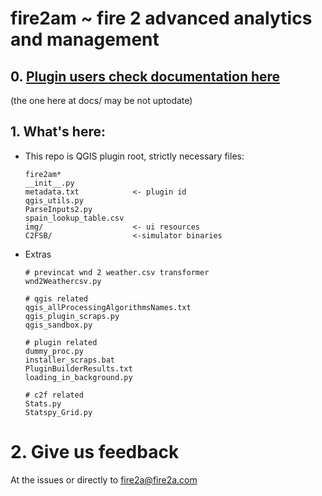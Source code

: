 # fire2am ~ fire 2 advanced analytics and management

## 0. [Plugin users check documentation here](https://fdobad.github.io/doctest/)  
(the one here at docs/ may be not uptodate)

## 1. What's here:
- This repo is QGIS plugin root, strictly necessary files:  
    ```
    fire2am*
    __init__.py
    metadata.txt            <- plugin id
    qgis_utils.py
    ParseInputs2.py
    spain_lookup_table.csv
    img/                    <- ui resources
    C2FSB/                  <-simulator binaries
    ```

- Extras
    ```
    # previncat wnd 2 weather.csv transformer
    wnd2Weathercsv.py

    # qgis related
    qgis_allProcessingAlgorithmsNames.txt
    qgis_plugin_scraps.py
    qgis_sandbox.py

    # plugin related 
    dummy_proc.py
    installer_scraps.bat
    PluginBuilderResults.txt
    loading_in_background.py
    
    # c2f related
    Stats.py
    Statspy_Grid.py
    ```

# 2. Give us feedback
At the issues or directly to fire2a@fire2a.com
